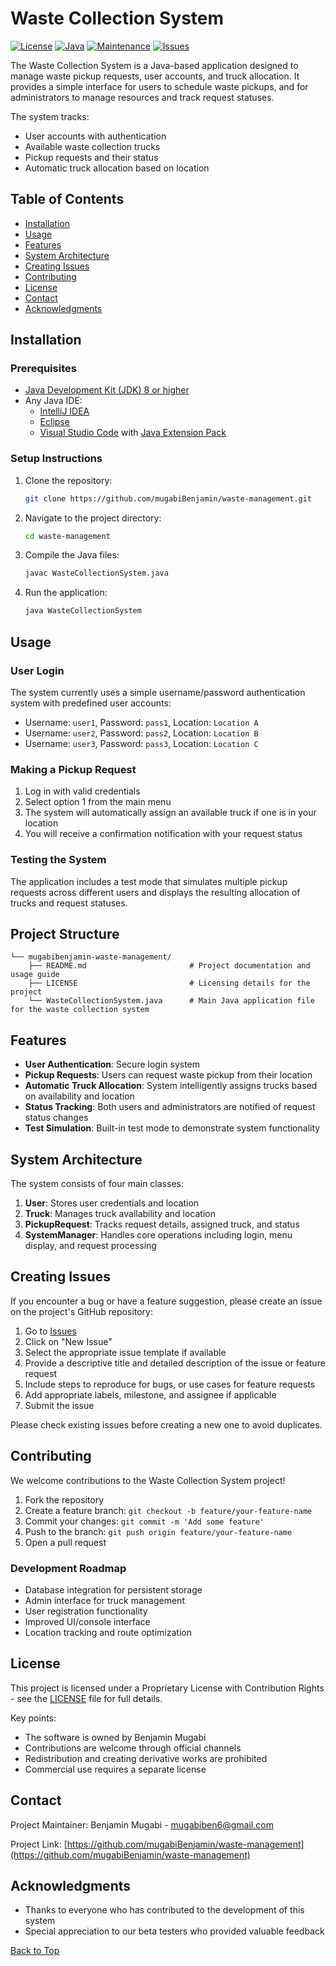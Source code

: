 # Waste Collection System

[![License](https://img.shields.io/badge/License-Proprietary-red.svg)](./LICENSE)
[![Java](https://img.shields.io/badge/Java-8%2B-blue.svg)](https://www.oracle.com/java/technologies/javase/javase-jdk8-downloads.html)
[![Maintenance](https://img.shields.io/badge/Maintained-yes-green.svg)](https://github.com/mugabiBenjamin/waste-management/graphs/commit-activity)
[![Issues](https://img.shields.io/github/issues/mugabiBenjamin/waste-management.svg)](https://github.com/mugabiBenjamin/waste-management/issues)

The Waste Collection System is a Java-based application designed to manage waste pickup requests, user accounts, and truck allocation. It provides a simple interface for users to schedule waste pickups, and for administrators to manage resources and track request statuses.

The system tracks:

- User accounts with authentication
- Available waste collection trucks
- Pickup requests and their status
- Automatic truck allocation based on location

## Table of Contents

- [Installation](#installation)
- [Usage](#usage)
- [Features](#features)
- [System Architecture](#system-architecture)
- [Creating Issues](#creating-issues)
- [Contributing](#contributing)
- [License](#license)
- [Contact](#contact)
- [Acknowledgments](#acknowledgments)

## Installation

### Prerequisites

- [Java Development Kit (JDK) 8 or higher](https://www.oracle.com/java/technologies/javase-downloads.html)
- Any Java IDE:
  - [IntelliJ IDEA](https://www.jetbrains.com/idea/download/)
  - [Eclipse](https://www.eclipse.org/downloads/)
  - [Visual Studio Code](https://code.visualstudio.com/download) with [Java Extension Pack](https://marketplace.visualstudio.com/items?itemName=vscjava.vscode-java-pack)

### Setup Instructions

1. Clone the repository:

   ```bash
   git clone https://github.com/mugabiBenjamin/waste-management.git
   ```

2. Navigate to the project directory:

   ```bash
   cd waste-management
   ```

3. Compile the Java files:

   ```bash
   javac WasteCollectionSystem.java
   ```

4. Run the application:

   ```bash
   java WasteCollectionSystem
   ```

## Usage

### User Login

The system currently uses a simple username/password authentication system with predefined user accounts:

- Username: `user1`, Password: `pass1`, Location: `Location A`
- Username: `user2`, Password: `pass2`, Location: `Location B`
- Username: `user3`, Password: `pass3`, Location: `Location C`

### Making a Pickup Request

1. Log in with valid credentials
2. Select option 1 from the main menu
3. The system will automatically assign an available truck if one is in your location
4. You will receive a confirmation notification with your request status

### Testing the System

The application includes a test mode that simulates multiple pickup requests across different users and displays the resulting allocation of trucks and request statuses.

## Project Structure

```plaintext
└── mugabibenjamin-waste-management/
    ├── README.md                       # Project documentation and usage guide
    ├── LICENSE                         # Licensing details for the project
    └── WasteCollectionSystem.java      # Main Java application file for the waste collection system
```

## Features

- **User Authentication**: Secure login system
- **Pickup Requests**: Users can request waste pickup from their location
- **Automatic Truck Allocation**: System intelligently assigns trucks based on availability and location
- **Status Tracking**: Both users and administrators are notified of request status changes
- **Test Simulation**: Built-in test mode to demonstrate system functionality

## System Architecture

The system consists of four main classes:

1. **User**: Stores user credentials and location
2. **Truck**: Manages truck availability and location
3. **PickupRequest**: Tracks request details, assigned truck, and status
4. **SystemManager**: Handles core operations including login, menu display, and request processing

## Creating Issues

If you encounter a bug or have a feature suggestion, please create an issue on the project's GitHub repository:

1. Go to [Issues](https://github.com/mugabiBenjamin/waste-management/issues)
2. Click on "New Issue"
3. Select the appropriate issue template if available
4. Provide a descriptive title and detailed description of the issue or feature request
5. Include steps to reproduce for bugs, or use cases for feature requests
6. Add appropriate labels, milestone, and assignee if applicable
7. Submit the issue

Please check existing issues before creating a new one to avoid duplicates.

## Contributing

We welcome contributions to the Waste Collection System project!

1. Fork the repository
2. Create a feature branch: `git checkout -b feature/your-feature-name`
3. Commit your changes: `git commit -m 'Add some feature'`
4. Push to the branch: `git push origin feature/your-feature-name`
5. Open a pull request

### Development Roadmap

- Database integration for persistent storage
- Admin interface for truck management
- User registration functionality
- Improved UI/console interface
- Location tracking and route optimization

## License

This project is licensed under a Proprietary License with Contribution Rights - see the [LICENSE](./LICENSE) file for full details.

Key points:

- The software is owned by Benjamin Mugabi
- Contributions are welcome through official channels
- Redistribution and creating derivative works are prohibited
- Commercial use requires a separate license

## Contact

Project Maintainer: Benjamin Mugabi - [mugabiben6@gmail.com](mailto:mugabiben6@gmail.com)

Project Link: [https://github.com/mugabiBenjamin/waste-management](https://github.com/mugabiBenjamin/waste-management)

## Acknowledgments

- Thanks to everyone who has contributed to the development of this system
- Special appreciation to our beta testers who provided valuable feedback

[Back to Top](#waste-collection-system)
